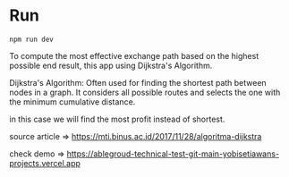 # Run 

```
npm run dev
```

To compute the most effective exchange path based on the highest possible end result, this app using Dijkstra's Algorithm.

Dijkstra's Algorithm: Often used for finding the shortest path between nodes in a graph. It considers all possible routes and selects the one with the minimum cumulative distance.

in this case we will find the most profit instead of shortest.

source article => https://mti.binus.ac.id/2017/11/28/algoritma-dijkstra

check demo => https://ablegroud-technical-test-git-main-yobisetiawans-projects.vercel.app